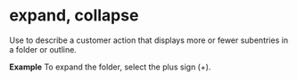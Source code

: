 # expand, collapse

Use to describe a customer action that displays more or fewer subentries in a folder or outline. 

**Example** To expand the folder, select the plus sign (+).
